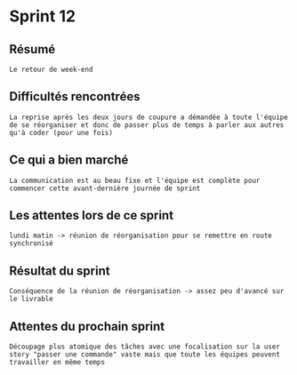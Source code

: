 # Sprint 12

## Résumé 

	Le retour de week-end

## Difficultés rencontrées

	La reprise après les deux jours de coupure a démandée à toute l'équipe de se réorganiser et donc de passer plus de temps à parler aux autres qu'à coder (pour une fois)

## Ce qui a bien marché

	La communication est au beau fixe et l'équipe est complète pour commencer cette avant-dernière journée de sprint

## Les attentes lors de ce sprint

	lundi matin -> réunion de réorganisation pour se remettre en route synchronisé

## Résultat du sprint

	Conséquence de la réunion de réorganisation -> assez peu d'avancé sur le livrable

## Attentes du prochain sprint

	Découpage plus atomique des tâches avec une focalisation sur la user story "passer une commande" vaste mais que toute les équipes peuvent travailler en même temps



	
	
